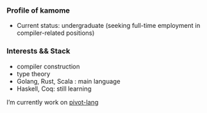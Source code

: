 ### Profile of kamome

- Current status: undergraduate (seeking full-time employment in compiler-related positions)
### Interests && Stack
- compiler construction
- type theory
- Golang, Rust, Scala : main language
- Haskell, Coq: still learning

I’m currently work on [pivot-lang](https://github.com/Pivot-Studio/pivot-lang)
